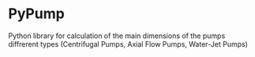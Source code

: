 # PyPump
Python library for calculation of the main dimensions of the pumps diffrerent types (Centrifugal Pumps, Axial Flow Pumps, Water-Jet Pumps)
